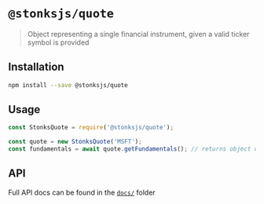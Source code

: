 # `@stonksjs/quote`

> Object representing a single financial instrument, given a valid ticker symbol is provided

## Installation

```bash
npm install --save @stonksjs/quote
```

## Usage

```js
const StonksQuote = require('@stonksjs/quote');

const quote = new StonksQuote('MSFT');
const fundamentals = await quote.getFundamentals(); // returns object of fundamental data
```

## API

Full API docs can be found in the [`docs/`](./docs/api.md) folder
